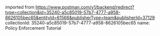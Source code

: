 imported from https://www.postman.com/v1/backend/redirect?type=collection&id=35240-a5c85019-57b7-4777-a958-8626105bec65&entityId=61566&publisherType=team&publisherId=37129
collectionId: 35240-a5c85019-57b7-4777-a958-8626105bec65
name: Policy Enforcement Tutorial